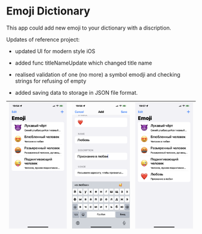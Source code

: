 # Emoji Dictionary
This app could add new emoji to your dictionary with a discription.

Updates of reference project:
- updated UI for modern style iOS

- added func titleNameUpdate which changed title name

- realised validation of one (no more) a symbol emodji and checking strings for refusing of empty

- added saving data to storage in JSON file format.



| ![Screen1](https://github.com/VladimirLadygin/Table-View/blob/main/Screenshots/IMG_8234.PNG) | ![Screen2](https://github.com/VladimirLadygin/Table-View/blob/main/Screenshots/IMG_8237.PNG) | ![Screen3](https://github.com/VladimirLadygin/Table-View/blob/main/Screenshots/IMG_8238.PNG) |
| ------------------------------------------------------------ | ------------------------------------------------------------ | ------------------------------------------------------------ |

